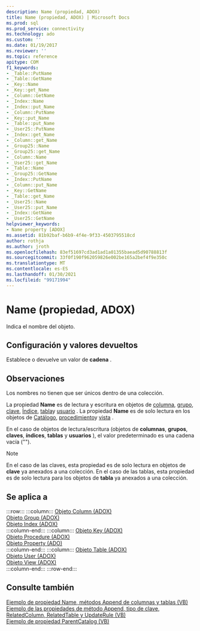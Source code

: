 ```yaml
---
description: Name (propiedad, ADOX)
title: Name (propiedad, ADOX) | Microsoft Docs
ms.prod: sql
ms.prod_service: connectivity
ms.technology: ado
ms.custom: ''
ms.date: 01/19/2017
ms.reviewer: ''
ms.topic: reference
apitype: COM
f1_keywords:
- _Table::PutName
- _Table::GetName
- _Key::Name
- _Key::get_Name
- _Column::GetName
- _Index::Name
- _Index::put_Name
- _Column::PutName
- _Key::put_Name
- _Table::put_Name
- _User25::PutName
- _Index::get_Name
- _Column::get_Name
- _Group25::Name
- _Group25::get_Name
- _Column::Name
- _User25::get_Name
- _Table::Name
- _Group25::GetName
- _Index::PutName
- _Column::put_Name
- _Key::GetName
- _Table::get_Name
- _User25::Name
- _User25::put_Name
- _Index::GetName
- _User25::GetName
helpviewer_keywords:
- Name property [ADOX]
ms.assetid: 81b92baf-b6b9-4f4e-9f33-4503795518cd
author: rothja
ms.author: jroth
ms.openlocfilehash: 83ef51697cd3ad1ad1a01355baead5d90788813f
ms.sourcegitcommit: 33f0f190f962059826e002be165a2bef4f9e350c
ms.translationtype: MT
ms.contentlocale: es-ES
ms.lasthandoff: 01/30/2021
ms.locfileid: "99171994"
---
```

# <a name="name-property-adox"></a>Name (propiedad, ADOX)
Indica el nombre del objeto.  
  
## <a name="settings-and-return-values"></a>Configuración y valores devueltos  
 Establece o devuelve un valor de **cadena** .  
  
## <a name="remarks"></a>Observaciones  
 Los nombres no tienen que ser únicos dentro de una colección.  
  
 La propiedad **Name** es de lectura y escritura en objetos de [columna](./column-object-adox.md), [grupo](./group-object-adox.md), [clave](./key-object-adox.md), [Índice](./index-object-adox.md), [tabla](./table-object-adox.md)y [usuario](./user-object-adox.md) . La propiedad **Name** es de solo lectura en los objetos de [Catálogo](./catalog-object-adox.md), [procedimiento](./procedure-object-adox.md)y [vista](./view-object-adox.md) .  
  
 En el caso de objetos de lectura/escritura (objetos de **columnas**, **grupos**, **claves**, **índices**, **tablas** y **usuarios** ), el valor predeterminado es una cadena vacía ("").  
  
> [!NOTE]
>  En el caso de las claves, esta propiedad es de solo lectura en objetos de **clave** ya anexados a una colección. En el caso de las tablas, esta propiedad es de solo lectura para los objetos de **tabla** ya anexados a una colección.  
  
## <a name="applies-to"></a>Se aplica a  

:::row:::
    :::column:::
        [Objeto Column (ADOX)](./column-object-adox.md)  
        [Objeto Group (ADOX)](./group-object-adox.md)  
        [Objeto Index (ADOX)](./index-object-adox.md)  
    :::column-end:::
    :::column:::
        [Objeto Key (ADOX)](./key-object-adox.md)  
        [Objeto Procedure (ADOX)](./procedure-object-adox.md)  
        [Objeto Property (ADO)](../ado-api/property-object-ado.md)  
    :::column-end:::
    :::column:::
        [Objeto Table (ADOX)](./table-object-adox.md)  
        [Objeto User (ADOX)](./user-object-adox.md)  
        [Objeto View (ADOX)](./view-object-adox.md)  
    :::column-end:::
:::row-end:::

## <a name="see-also"></a>Consulte también  
 [Ejemplo de propiedad Name, métodos Append de columnas y tablas (VB)](./columns-and-tables-append-methods-name-property-example-vb.md)   
 [Ejemplo de las propiedades de método Append, tipo de clave, RelatedColumn, RelatedTable y UpdateRule (VB)](./keys-append-method-key-type-relatedcolumn-relatedtable-example-vb.md)   
 [Ejemplo de propiedad ParentCatalog (VB)](./parentcatalog-property-example-vb.md)